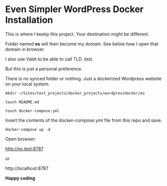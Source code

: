 # Even Simpler WordPress Docker Installation

This is where I keekp this project. Your destination might be different.

Folder named **es** will then become my domain. See below how I open that domain in browser.

I also use Valet to be able to call TLD .test.

But this is just a personal preference.

There is no synced folder or nothing. Just a dockerized Wordpress webiste on your local system.

`mkdir ~/Sites/test_projects/docker_projects/wordpressdocker/es`

`touch README.md`

`touch docker-compose.yml`

Insert the contents of the docker-compose.yml file from this repo and save.

`docker-compose up -d`

Open browser:

http://es.test:8787

or

http://localhost:8787

**Happy coding**
